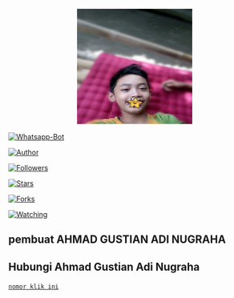 <p align="center">

<img src="https://raw.githubusercontent.com/Ahmad-G01/vhadisaputra/main/Gans/IMG_20200720_184156.jpg" width="230" height="230"/>

</p>

<p align="center">

<a     href="#"><img title="Whatsapp-Bot" src="https://img.shields.io/badge/Termux Whatsapp Bot-green?colorA=%23ff0000&colorB=%23017e40&style=for-the-badge"></a>

</p>

<p align="center">

<a href="https://github.com/MitsuGans"><img title="Author" src="https://img.shields.io/badge/Author-Ahmad-red.svg?style=for-the-badge&logo=github"></a>

</p>

<p align="center">

<a href="https://github.com/MitsuGans/followers"><img title="Followers" src="https://img.shields.io/github/followers/MitsuGans?color=blue&style=flat-square"></a>

<a href="https://github.com/MitsuGans/z/stargazers/"><img title="Stars" src="https://img.shields.io/github/stars/MitsuGans/z?color=red&style=flat-square"></a>

<a href="https://github.com/MitsuGans/z/network/members"><img title="Forks" src="https://img.shields.io/github/forks/MitsuGans/z?color=red&style=flat-square"></a>

<a href="https://github.com/MitsuGans/z/watchers"><img title="Watching" src="https://img.shields.io/github/watchers/MitsuGans/z?label=Watchers&color=blue&style=flat-square"></a>



</p>


## pembuat AHMAD GUSTIAN ADI NUGRAHA

## Hubungi Ahmad Gustian Adi Nugraha


[`nomor klik ini`](https://Wa.me/6282137409151)





















